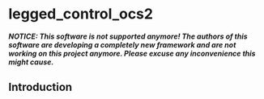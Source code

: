 # legged_control_ocs2

   ***NOTICE: This software is not supported anymore! The authors of this software are developing a completely new framework and are not working on this project anymore. Please excuse any inconvenience this might cause.***


## Introduction
